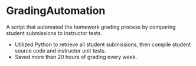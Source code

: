 # GradingAutomation
A script that automated the homework grading process by comparing student submissions to instructor tests.
* Utilized Python to retrieve all student submissions, then compile student source code and instructor unit tests.
* Saved more than 20 hours of grading every week.
